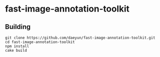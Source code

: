 fast-image-annotation-toolkit
=============================

## Building
```
git clone https://github.com/daeyun/fast-image-annotation-toolkit.git
cd fast-image-annotation-toolkit
npm install
cake build
```
